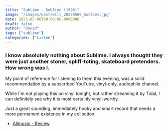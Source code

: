 ```yaml
---
title: "Sublime - Sublime (1996)"
image: "/images/post/wilt_20230506_Sublime.jpg"
date: 2023-05-06T00:00:00.0000000
draft: false
author: "David"
tags: ["sublime"]
categories: ["Listen"]
---
```

### I know absolutely nothing about Sublime. I always thought they were just another stoner, spliff-toting, skateboard pretenders. How wrong was I.

 My point of reference for listening to them this evening, was a solid recommendation by a subscribed YouTube, vinyl-only, audiophile channel.

 While I'm not playing this on vinyl tonight, but rather streaming it by Tidal, I can definitely see why it is most certainly vinyl-worthy.

 Just a great sounding, immediately hooky and smart record that needs a more permanent existence in my collection.

-  [Allmusic - Review](https://www.allmusic.com/album/sublime-mw0000186009)